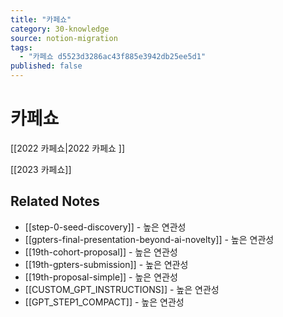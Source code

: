 ```yaml
---
title: "카페쇼"
category: 30-knowledge
source: notion-migration
tags:
  - "카페쇼 d5523d3286ac43f885e3942db25ee5d1"
published: false
---
```


# 카페쇼

[[2022 카페쇼|2022 카페쇼 ]]

[[2023 카페쇼]]

## Related Notes
- [[step-0-seed-discovery]] - 높은 연관성
- [[gpters-final-presentation-beyond-ai-novelty]] - 높은 연관성
- [[19th-cohort-proposal]] - 높은 연관성
- [[19th-gpters-submission]] - 높은 연관성
- [[19th-proposal-simple]] - 높은 연관성
- [[CUSTOM_GPT_INSTRUCTIONS]] - 높은 연관성
- [[GPT_STEP1_COMPACT]] - 높은 연관성

